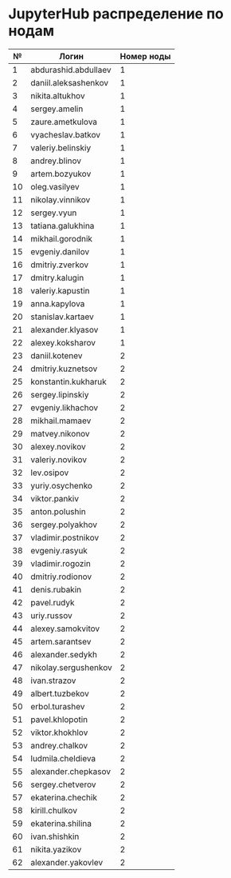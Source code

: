 # JupyterHub распределение по нодам
| № | Логин | Номер ноды |
| --- | --- | --- |
| 1 | abdurashid.abdullaev | 1 |
| 2 | daniil.aleksashenkov | 1 |
| 3 | nikita.altukhov | 1 |
| 4 | sergey.amelin | 1 |
| 5 | zaure.ametkulova | 1 |
| 6 | vyacheslav.batkov | 1 |
| 7 | valeriy.belinskiy | 1 |
| 8 | andrey.blinov | 1 |
| 9 | artem.bozyukov | 1 |
| 10 | oleg.vasilyev | 1 |
| 11 | nikolay.vinnikov | 1 |
| 12 | sergey.vyun | 1 |
| 13 | tatiana.galukhina | 1 |
| 14 | mikhail.gorodnik | 1 |
| 15 | evgeniy.danilov | 1 |
| 16 | dmitriy.zverkov | 1 |
| 17 | dmitry.kalugin | 1 |
| 18 | valeriy.kapustin | 1 |
| 19 | anna.kapylova | 1 |
| 20 | stanislav.kartaev | 1 |
| 21 | alexander.klyasov | 1 |
| 22 | alexey.koksharov | 1 |
| 23 | daniil.kotenev | 2 |
| 24 | dmitriy.kuznetsov | 2 |
| 25 | konstantin.kukharuk | 2 |
| 26 | sergey.lipinskiy | 2 |
| 27 | evgeniy.likhachov | 2 |
| 28 | mikhail.mamaev | 2 |
| 29 | matvey.nikonov | 2 |
| 30 | alexey.novikov | 2 |
| 31 | valeriy.novikov | 2 |
| 32 | lev.osipov | 2 |
| 33 | yuriy.osychenko | 2 |
| 34 | viktor.pankiv | 2 |
| 35 | anton.polushin | 2 |
| 36 | sergey.polyakhov | 2 |
| 37 | vladimir.postnikov | 2 |
| 38 | evgeniy.rasyuk | 2 |
| 39 | vladimir.rogozin | 2 |
| 40 | dmitriy.rodionov | 2 |
| 41 | denis.rubakin | 2 |
| 42 | pavel.rudyk | 2 |
| 43 | uriy.russov | 2 |
| 44 | alexey.samokvitov | 2 |
| 45 | artem.sarantsev | 2 |
| 46 | alexander.sedykh | 2 |
| 47 | nikolay.sergushenkov | 2 |
| 48 | ivan.strazov | 2 |
| 49 | albert.tuzbekov | 2 |
| 50 | erbol.turashev | 2 |
| 51 | pavel.khlopotin | 2 |
| 52 | viktor.khokhlov | 2 |
| 53 | andrey.chalkov | 2 |
| 54 | ludmila.cheldieva | 2 |
| 55 | alexander.chepkasov | 2 |
| 56 | sergey.chetverov | 2 |
| 57 | ekaterina.chechik | 2 |
| 58 | kirill.chulkov | 2 |
| 59 | ekaterina.shilina | 2 |
| 60 | ivan.shishkin | 2 |
| 61 | nikita.yazikov | 2 |
| 62 | alexander.yakovlev | 2 |
